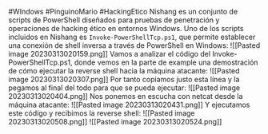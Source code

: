 #WIndows #PinguinoMario #HackingEtico 
Nishang es un conjunto de scripts de PowerShell diseñados para pruebas de penetración y operaciones de hacking ético en entornos Windows. Uno de los scripts incluidos en Nishang es `Invoke-PowerShellTcp.ps1`, que permite establecer una conexión de shell inversa a través de PowerShell en Windows:
![[Pasted image 20230313020159.png]]
Vamos a analizar el código del Invoke-PowerShellTcp.ps1, donde vemos en la parte de example una demostración de cómo ejecutar la reverse shell hacia la máquina atacante:
![[Pasted image 20230313020307.png]]
Por tanto copiamos justo esta línea y la pegamos al final del todo para que se pueda ejecutar:
![[Pasted image 20230313020404.png]]
Nos ponemos en escucha con netcat desde la máquina atacante:
![[Pasted image 20230313020431.png]]
Y ejecutamos este código y recibimos la reverse shell:
![[Pasted image 20230313020508.png]]
![[Pasted image 20230313020524.png]]
